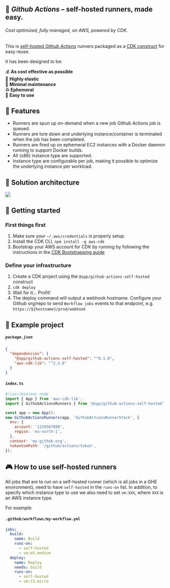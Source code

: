 ## :rocket: _Github Actions_ – self-hosted runners, made easy.

###### _Cost optimized, fully managed, on AWS, powered by CDK._

This is [self-hosted _Github Actions_](https://docs.github.com/en/actions/hosting-your-own-runners/about-self-hosted-runners) runners packaged as a [CDK construct](https://aws.amazon.com/cdk/) for easy reuse.

It has been designed to be:

:moneybag: **As cost effective as possible**<br />
:gem: **Highly elastic**<br />
:sleeping_bed: **Minimal maintenance**<br />
:recycle: **Ephemeral**<br />
:hugs: **Easy to use**<br />

## :tophat: Features

- Runners are spun up on-demand when a new job Github Actions job is queued.
- Runners are tore down and underlying instance/container is terminated when the job has been completed.
- Runners are fired up on ephemeral EC2 instances with a Docker daemon running to support Docker builds.
- All (x86) instance type are supported.
- Instance type are configurable per job, making it possible to optimize the underlying instance per workload.

## :art: Solution architecture

<a href="https://docs.google.com/drawings/d/1F1ofp86HjaqzCBt2ybKB5ZfXE-AqhX9pdiGPl_f2FE8/edit"><img src="https://docs.google.com/drawings/d/e/2PACX-1vQGyC_Wfy--Lf8Qdk1xkgW2fZrRG-vjAXM3ZcLPcdEI4TtG6BjwQ4gM3qVNTESbhbgTFAdSi8ZTK7Px/pub?w=1570&amp;h=673"></a>

## :traffic_light: Getting started

### First things first

1. Make sure your `~/.aws/credentials` is properly setup.
2. Install the CDK CLI, `npm install -g aws-cdk`
3. Bootstrap your AWS account for CDK by running by following the instructions in the [CDK Bootstrapping guide](https://docs.aws.amazon.com/cdk/latest/guide/bootstrapping.html)

### Define your infrastructure

1. Create a CDK project using the `@spp/github-actions-self-hosted` construct
2. `cdk deploy`
3. Wait for it... Profit!
4. The deploy command will output a webhook hostname. Configure your Github org/repo to send `Workflow jobs` events to that endpoint, e.g. `https://${hostname}/prod/webhook`

## :ribbon: Example project

##### `package.json`

```json
{
  "dependencies": {
    "@spp/github-actions-self-hosted": "^0.1.0",
    "aws-cdk-lib": "^2.3.0"
  }
}
```

#### `index.ts`

```js
#!/usr/bin/env node
import { App } from 'aws-cdk-lib';
import { GithubActionsRunners } from '@spp/github-actions-self-hosted';

const app = new App();
new GithubActionsRunners(app, 'GithubActionsRunnerStack', {
  env: {
    account: '1234567890',
    region: 'eu-north-1',
  },
  context: 'my-github-org',
  tokenSsmPath: '/github/actions/token',
});
```

## :video_game: How to use self-hosted runners

All jobs that are to run on a self-hosted runner (which is all jobs in a GHE environment), need to have `self-hosted` in the `runs-on` list. In addition, to specify which instance type to use we also need to set `vm:XXX`, where `XXX` is an AWS instance type.

For example:

#### `.github/workflows/my-workflow.yml`

```yaml
jobs:
  build:
    name: Build
    runs-on:
      - self-hosted
      - vm:m5.medium
  deploy:
    name: Deploy
    needs: build
    runs-on:
      - self-hosted
      - vm:t3.micro
```
